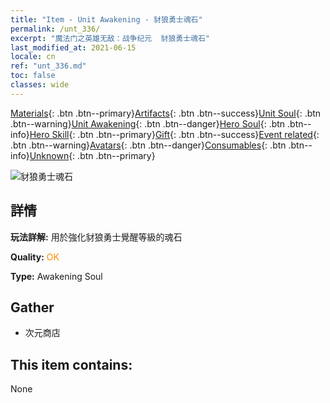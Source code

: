 ```yaml
---
title: "Item - Unit Awakening - 豺狼勇士魂石"
permalink: /unt_336/
excerpt: "魔法门之英雄无敌：战争纪元  豺狼勇士魂石"
last_modified_at: 2021-06-15
locale: cn
ref: "unt_336.md"
toc: false
classes: wide
---
```

 [Materials](/ItemsCN/){: .btn .btn--primary}[Artifacts](/ItemsCN/Artifacts/){: .btn .btn--success}[Unit Soul](/ItemsCN/UnitSoul/){: .btn .btn--warning}[Unit Awakening](/ItemsCN/UnitAwakening/){: .btn .btn--danger}[Hero Soul](/ItemsCN/HeroSoul/){: .btn .btn--info}[Hero Skill](/ItemsCN/HeroSkill/){: .btn .btn--primary}[Gift](/ItemsCN/Gift/){: .btn .btn--success}[Event related](/ItemsCN/Events/){: .btn .btn--warning}[Avatars](/ItemsCN/Avatars/){: .btn .btn--danger}[Consumables](/ItemsCN/Consumables/){: .btn .btn--info}[Unknown](/ItemsCN/Unknown/){: .btn .btn--primary}

 ![豺狼勇士魂石](/images/u/tia_langren.jpg)

## 詳情
 **玩法詳解:** 用於強化豺狼勇士覺醒等級的魂石

 **Quality:** <span style="color: #FF8C00">OK</span>

 **Type:** Awakening Soul

## Gather

*    次元商店 

## This item contains:

  None

